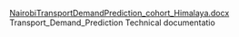 [NairobiTransportDemandPrediction_cohort_Himalaya.docx](https://github.com/spandit98/Transport_Demand_Prediction/files/7049311/NairobiTransportDemandPrediction_cohort_Himalaya.docx)
Transport_Demand_Prediction Technical documentatio
